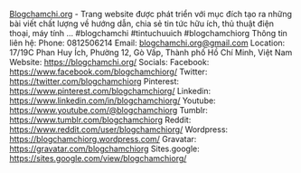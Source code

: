 <a href="https://blogchamchi.org/">Blogchamchi.org</a> - Trang website được phát triển với mục đích tạo ra những bài viết chất lượng về hướng dẫn, chia sẻ tin tức hữu ích, thủ thuật điện thoại, máy tính ... 
#blogchamchi #tintuchuuich #blogchamchiorg
Thông tin liên hệ:
Phone: 0812506214
Email: blogchamchi.org@gmail.com
Location: 17/19C Phan Huy Ích, Phường 12, Gò Vấp, Thành phố Hồ Chí Minh, Việt Nam
Website: <a href="https://blogchamchi.org/">https://blogchamchi.org/</a>
Socials:
Facebook: <a href="https://www.facebook.com/blogchamchiorg/">https://www.facebook.com/blogchamchiorg/</a>
Twitter: <a href="https://twitter.com/blogchamchiorg">https://twitter.com/blogchamchiorg</a>
Pinterest: <a href="https://www.pinterest.com/blogchamchiorg/">https://www.pinterest.com/blogchamchiorg/</a>
Linkedin: <a href="https://www.linkedin.com/in/blogchamchiorg/">https://www.linkedin.com/in/blogchamchiorg/</a>
Youtube: <a href="https://www.youtube.com/@blogchamchiorg">https://www.youtube.com/@blogchamchiorg</a>
Tumblr: <a href="https://www.tumblr.com/blogchamchiorg">https://www.tumblr.com/blogchamchiorg</a>
Reddit: <a href="https://www.reddit.com/user/blogchamchiorg/">https://www.reddit.com/user/blogchamchiorg/</a>
Wordpress: <a href="https://blogchamchiorg.wordpress.com/">https://blogchamchiorg.wordpress.com/</a>
Gravatar: <a href="https://gravatar.com/blogchamchiorg">https://gravatar.com/blogchamchiorg</a>
Sites.google: <a href="https://sites.google.com/view/blogchamchiorg/">https://sites.google.com/view/blogchamchiorg/</a>
